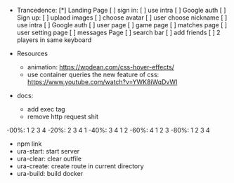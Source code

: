 + Trancedence:
    [*] Landing Page
    [ ] sign in:
        [ ] use intra
        [ ] Google auth
    [ ] Sign up:
        [ ] uplaod images
        [ ] choose avatar
        [ ] user choose nickname
        [ ] use intra
        [ ] Google auth
    [ ] user page
    [ ] game page
    [ ] matches page
    [ ] user setting page
    [ ] messages Page
    [ ] search bar
    [ ] add friends
    [ ] 2 players in same keyboard

+ Resources
    + animation: https://wpdean.com/css-hover-effects/
    + use container queries the new feature of css: https://www.youtube.com/watch?v=YWK8iWqDvWI

+ docs:
    + add exec tag
    + remove http request shit

-00%: 1 2 3 4
-20%: 2 3 4 1
-40%: 3 4 1 2
-60%: 4 1 2 3
-80%: 1 2 3 4


- npm link
- ura-start: start server
- ura-clear: clear outfile
- ura-create: create route in current directory
- ura-build: build docker

